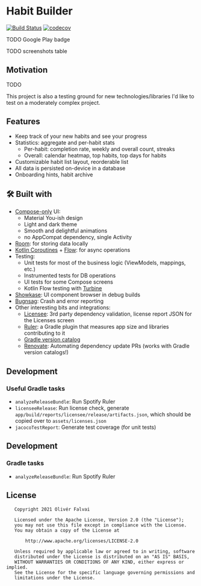 # Habit Builder

[![Build Status](https://app.bitrise.io/app/46845b0b84193b80/status.svg?token=SHqpol98nJjn_O5hbFPjIg&branch=main)](https://app.bitrise.io/app/46845b0b84193b80)
[![codecov](https://codecov.io/gh/ofalvai/HabitTracker/branch/main/graph/badge.svg?token=0PGWK5GQ1P)](https://codecov.io/gh/ofalvai/HabitTracker)

TODO Google Play badge

TODO screenshots table

## Motivation

TODO

This project is also a testing ground for new technologies/libraries I'd like to test on a moderately complex project.

## Features
- Keep track of your new habits and see your progress
- Statistics: aggregate and per-habit stats
  - Per-habit: completion rate, weekly and overall count, streaks
  - Overall: calendar heatmap, top habits, top days for habits
- Customizable habit list layout, reorderable list
- All data is persisted on-device in a database
- Onboarding hints, habit archive

## 🛠 Built with

- [Compose-only](https://developer.android.com/jetpack/compose) UI:
    - Material You-ish design
    - Light and dark theme
    - Smooth and delightful animations
    - no AppCompat dependency, single Activity
- [Room](https://developer.android.com/training/data-storage/room): for storing data locally
- [Kotlin Coroutines](https://kotlinlang.org/docs/coroutines-overview.html) + [Flow](https://kotlinlang.org/docs/flow.html): for async operations
- Testing:
    - Unit tests for most of the business logic (ViewModels, mappings, etc.)
    - Instrumented tests for DB operations
    - UI tests for some Compose screens
    - Kotlin Flow testing with [Turbine](https://github.com/cashapp/turbine)
- [Showkase](https://github.com/airbnb/Showkase): UI component browser in debug builds
- [Bugnsag](https://www.bugsnag.com/): Crash and error reporting
- Other interesting bits and integrations:
    - [Licensee](https://github.com/cashapp/licensee): 3rd party dependency validation, license report JSON for the Licenses screen
    - [Ruler](https://github.com/spotify/ruler): a Gradle plugin that measures app size and libraries contributing to it
    - [Gradle version catalog](https://github.com/ofalvai/HabitTracker/blob/main/gradle/libs.versions.toml)
    - [Renovate](https://github.com/ofalvai/HabitTracker/issues/10): Automating dependency update PRs (works with Gradle version catalogs!)

## Development

### Useful Gradle tasks

- `analyzeReleaseBundle`: Run Spotify Ruler
- `licenseeRelease`: Run license check, generate `app/build/reports/licensee/release/artifacts.json`, which should be copied over to `assets/licenses.json`
- `jacocoTestReport`: Generate test coverage (for unit tests)

## Development

### Gradle tasks

- `analyzeReleaseBundle`: Run Spotify Ruler

## License

```
   Copyright 2021 Olivér Falvai

   Licensed under the Apache License, Version 2.0 (the "License");
   you may not use this file except in compliance with the License.
   You may obtain a copy of the License at

       http://www.apache.org/licenses/LICENSE-2.0

   Unless required by applicable law or agreed to in writing, software
   distributed under the License is distributed on an "AS IS" BASIS,
   WITHOUT WARRANTIES OR CONDITIONS OF ANY KIND, either express or implied.
   See the License for the specific language governing permissions and
   limitations under the License.
```